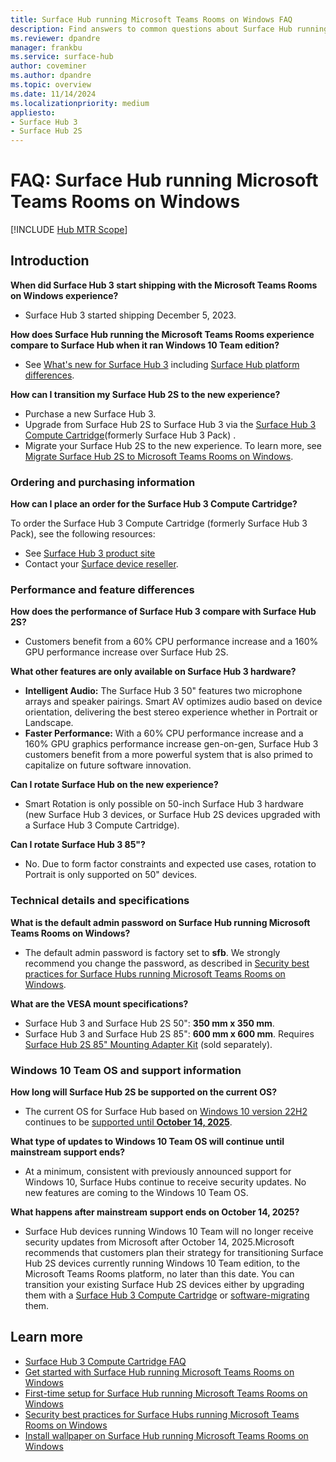 ```yaml
---
title: Surface Hub running Microsoft Teams Rooms on Windows FAQ
description: Find answers to common questions about Surface Hub running Microsoft Teams Rooms on Windows, including upgrades, features, and support timelines.
ms.reviewer: dpandre
manager: frankbu
ms.service: surface-hub
author: coveminer
ms.author: dpandre
ms.topic: overview
ms.date: 11/14/2024
ms.localizationpriority: medium
appliesto:
- Surface Hub 3
- Surface Hub 2S
---
```


# FAQ: Surface Hub running Microsoft Teams Rooms on Windows

[!INCLUDE [Hub MTR Scope](includes/hub-mtr-scope.md)]

## Introduction

**When did Surface Hub 3 start shipping with the Microsoft Teams Rooms on Windows experience?**

- Surface Hub 3 started shipping December 5, 2023.

**How does Surface Hub running the Microsoft Teams Rooms experience compare to Surface Hub when it ran Windows 10 Team edition?**

- See [What's new for Surface Hub 3](surface-hub-3-whats-new.md) including [Surface Hub platform differences](/surface-hub/surface-hub-3-whats-new#surface-hub-platform-differences).

**How can I transition my Surface Hub 2S to the new experience?**

- Purchase a new Surface Hub 3.
- Upgrade from Surface Hub 2S to Surface Hub 3 via the [Surface Hub 3 Compute Cartridge](install-manage-surface-hub-3-compute-cartridge.md)(formerly Surface Hub 3 Pack) . 
- Migrate your Surface Hub 2S to the new experience. To learn more, see [Migrate Surface Hub 2S to Microsoft Teams Rooms on Windows](surface-hub-2s-migrate-to-mtr-w.md).

### Ordering and purchasing information

**How can I place an order for the Surface Hub 3 Compute Cartridge?**

To order the Surface Hub 3 Compute Cartridge (formerly Surface Hub 3 Pack), see the following resources:

- See [Surface Hub 3 product site](https://www.microsoft.com/surface/business/surface-hub-3)
- Contact your [Surface device reseller](https://www.microsoft.com/surface/business/where-to-buy-microsoft-surface#DEVICESRESELLERS).

### Performance and feature differences

**How does the performance of Surface Hub 3 compare with Surface Hub 2S?**

- Customers benefit from a 60% CPU performance increase and a 160% GPU performance increase over Surface Hub 2S.

**What other features are only available on Surface Hub 3 hardware?**

- **Intelligent Audio:** The Surface Hub 3 50" features two microphone arrays and speaker pairings. Smart AV optimizes audio based on device orientation, delivering the best stereo experience whether in Portrait or Landscape.
- **Faster Performance:** With a 60% CPU performance increase and a 160% GPU graphics performance increase gen-on-gen, Surface Hub 3 customers benefit from a more powerful system that is also primed to capitalize on future software innovation.

**Can I rotate Surface Hub on the new experience?**

- Smart Rotation is only possible on 50-inch Surface Hub 3 hardware (new Surface Hub 3 devices, or Surface Hub 2S devices upgraded with a Surface Hub 3 Compute Cartridge).

**Can I rotate Surface Hub 3 85"?**

- No. Due to form factor constraints and expected use cases, rotation to Portrait is only supported on 50" devices.

### Technical details and specifications

**What is the default admin password on Surface Hub running Microsoft Teams Rooms on Windows?**

- The default admin password is factory set to **sfb**. We strongly recommend you change the password, as described in [Security best practices for Surface Hubs running Microsoft Teams Rooms on Windows](surface-hub-3-security.md).

**What are the VESA mount specifications?**

- Surface Hub 3 and Surface Hub 2S 50": **350 mm x 350 mm**.
- Surface Hub 3 and Surface Hub 2S 85": **600 mm x 600 mm**. Requires [Surface Hub 2S 85" Mounting Adapter Kit](https://www.salamandercommercial.com/product/surface-hub-2s-85-mounting-adapter-kit/) (sold separately).

### Windows 10 Team OS and support information

**How long will Surface Hub 2S be supported on the current OS?**

- The current OS for Surface Hub based on [Windows 10 version 22H2](/windows/release-health/release-information) continues to be [supported until **October 14, 2025**](/lifecycle/products/windows-10-team-surface-hub).

**What type of updates to Windows 10 Team OS will continue until mainstream support ends?**

- At a minimum, consistent with previously announced support for Windows 10, Surface Hubs continue to receive security updates. No new features are coming to the Windows 10 Team OS.

**What happens after mainstream support ends on October 14, 2025?**

- Surface Hub devices running Windows 10 Team will no longer receive security updates from Microsoft after October 14, 2025.Microsoft recommends that customers plan their strategy for transitioning Surface Hub 2S devices currently running Windows 10 Team edition, to the Microsoft Teams Rooms platform, no later than this date. You can transition your existing Surface Hub 2S devices either by upgrading them with a [Surface Hub 3 Compute Cartridge](install-manage-surface-hub-3-compute-cartridge.md) or [software-migrating](surface-hub-2s-migrate-to-mtr-w.md) them.

## Learn more

- [Surface Hub 3 Compute Cartridge FAQ](surface-hub-3-compute-cartridge-faq.md)
- [Get started with Surface Hub running Microsoft Teams Rooms on Windows](surface-hub-3-get-started.md)
- [First-time setup for Surface Hub running Microsoft Teams Rooms on Windows](first-run-program-surface-hub-3.md)
- [Security best practices for Surface Hubs running Microsoft Teams Rooms on Windows](surface-hub-3-security.md)
- [Install wallpaper on Surface Hub running Microsoft Teams Rooms on Windows](install-wallpaper-surface-hub.md)
